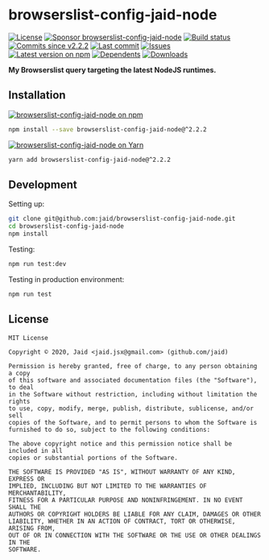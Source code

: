 # browserslist-config-jaid-node


<a href="https://raw.githubusercontent.com/jaid/browserslist-config-jaid-node/master/license.txt"><img src="https://img.shields.io/github/license/jaid/browserslist-config-jaid-node?style=flat-square" alt="License"/></a> <a href="https://github.com/sponsors/jaid"><img src="https://img.shields.io/badge/<3-Sponsor-FF45F1?style=flat-square" alt="Sponsor browserslist-config-jaid-node"/></a>
<a href="https://actions-badge.atrox.dev/jaid/browserslist-config-jaid-node/goto"><img src="https://img.shields.io/endpoint.svg?style=flat-square&url=https%3A%2F%2Factions-badge.atrox.dev%2Fjaid%2Fbrowserslist-config-jaid-node%2Fbadge" alt="Build status"/></a> <a href="https://github.com/jaid/browserslist-config-jaid-node/commits"><img src="https://img.shields.io/github/commits-since/jaid/browserslist-config-jaid-node/v2.2.2?style=flat-square&logo=github" alt="Commits since v2.2.2"/></a> <a href="https://github.com/jaid/browserslist-config-jaid-node/commits"><img src="https://img.shields.io/github/last-commit/jaid/browserslist-config-jaid-node?style=flat-square&logo=github" alt="Last commit"/></a> <a href="https://github.com/jaid/browserslist-config-jaid-node/issues"><img src="https://img.shields.io/github/issues/jaid/browserslist-config-jaid-node?style=flat-square&logo=github" alt="Issues"/></a>  
<a href="https://npmjs.com/package/browserslist-config-jaid-node"><img src="https://img.shields.io/npm/v/browserslist-config-jaid-node?style=flat-square&logo=npm&label=latest%20version" alt="Latest version on npm"/></a> <a href="https://github.com/jaid/browserslist-config-jaid-node/network/dependents"><img src="https://img.shields.io/librariesio/dependents/npm/browserslist-config-jaid-node?style=flat-square&logo=npm" alt="Dependents"/></a> <a href="https://npmjs.com/package/browserslist-config-jaid-node"><img src="https://img.shields.io/npm/dm/browserslist-config-jaid-node?style=flat-square&logo=npm" alt="Downloads"/></a>

**My Browserslist query targeting the latest NodeJS runtimes.**















## Installation
<a href="https://npmjs.com/package/browserslist-config-jaid-node"><img src="https://img.shields.io/badge/npm-browserslist--config--jaid--node-C23039?style=flat-square&logo=npm" alt="browserslist-config-jaid-node on npm"/></a>
```bash
npm install --save browserslist-config-jaid-node@^2.2.2
```
<a href="https://yarnpkg.com/package/browserslist-config-jaid-node"><img src="https://img.shields.io/badge/Yarn-browserslist--config--jaid--node-2F8CB7?style=flat-square&logo=yarn&logoColor=white" alt="browserslist-config-jaid-node on Yarn"/></a>
```bash
yarn add browserslist-config-jaid-node@^2.2.2
```







## Development



Setting up:
```bash
git clone git@github.com:jaid/browserslist-config-jaid-node.git
cd browserslist-config-jaid-node
npm install
```
Testing:
```bash
npm run test:dev
```
Testing in production environment:
```bash
npm run test
```


## License
```text
MIT License

Copyright © 2020, Jaid <jaid.jsx@gmail.com> (github.com/jaid)

Permission is hereby granted, free of charge, to any person obtaining a copy
of this software and associated documentation files (the "Software"), to deal
in the Software without restriction, including without limitation the rights
to use, copy, modify, merge, publish, distribute, sublicense, and/or sell
copies of the Software, and to permit persons to whom the Software is
furnished to do so, subject to the following conditions:

The above copyright notice and this permission notice shall be included in all
copies or substantial portions of the Software.

THE SOFTWARE IS PROVIDED "AS IS", WITHOUT WARRANTY OF ANY KIND, EXPRESS OR
IMPLIED, INCLUDING BUT NOT LIMITED TO THE WARRANTIES OF MERCHANTABILITY,
FITNESS FOR A PARTICULAR PURPOSE AND NONINFRINGEMENT. IN NO EVENT SHALL THE
AUTHORS OR COPYRIGHT HOLDERS BE LIABLE FOR ANY CLAIM, DAMAGES OR OTHER
LIABILITY, WHETHER IN AN ACTION OF CONTRACT, TORT OR OTHERWISE, ARISING FROM,
OUT OF OR IN CONNECTION WITH THE SOFTWARE OR THE USE OR OTHER DEALINGS IN THE
SOFTWARE.
```
